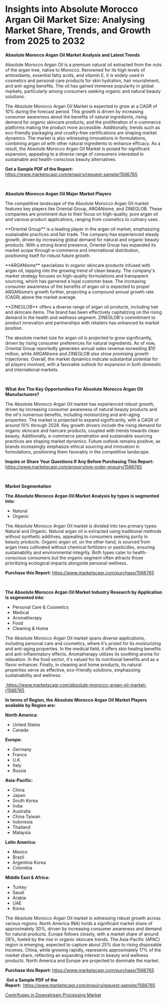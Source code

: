 <p><h1>Insights into Absolute Morocco Argan Oil Market Size: Analysing Market Share, Trends, and Growth from 2025 to 2032</h1></p><p><strong>Absolute Morocco Argan Oil Market Analysis and Latest Trends</strong></p>
<p><p>Absolute Morocco Argan Oil is a premium natural oil extracted from the nuts of the argan tree, native to Morocco. Renowned for its high levels of antioxidants, essential fatty acids, and vitamin E, it is widely used in cosmetics and personal care products for skin hydration, hair nourishment, and anti-aging benefits. The oil has gained immense popularity in global markets, particularly among consumers seeking organic and natural beauty solutions.</p><p>The Absolute Morocco Argan Oil Market is expected to grow at a CAGR of 10% during the forecast period. This growth is driven by increasing consumer awareness about the benefits of natural ingredients, rising demand for organic skincare products, and the proliferation of e-commerce platforms making the product more accessible. Additionally, trends such as eco-friendly packaging and cruelty-free certifications are shaping market dynamics. The market is also witnessing innovations in formulations, combining argan oil with other natural ingredients to enhance efficacy. As a result, the Absolute Morocco Argan Oil Market is poised for significant expansion, appealing to a diverse range of consumers interested in sustainable and health-conscious beauty alternatives.</p></p>
<p><strong>Get a Sample PDF of the Report:&nbsp;</strong> <a href="https://www.marketscagr.com/enquiry/request-sample/1566765?utm_campaign=2480&utm_medium=2&utm_source=Github&utm_content=ia&utm_term=22032025&utm_id=absolute-morocco-argan-oil">https://www.marketscagr.com/enquiry/request-sample/1566765</a></p>
<p>&nbsp;</p>
<p><strong>Absolute Morocco Argan Oil Major Market Players</strong></p>
<p><p>The competitive landscape of the Absolute Morocco Argan Oil market features key players like Oriental Group, ARGANisme, and ZINEGLOB. These companies are prominent due to their focus on high-quality, pure argan oil and various product applications, ranging from cosmetics to culinary uses.</p><p>**Oriental Group** is a leading player in the argan oil market, emphasizing sustainable practices and fair trade. The company has experienced steady growth, driven by increasing global demand for natural and organic beauty products. With a strong brand presence, Oriental Group has expanded its market scope through e-commerce and international distribution, positioning itself for robust future growth.</p><p>**ARGANisme** specializes in organic skincare products infused with argan oil, tapping into the growing trend of clean beauty. The company's market strategy focuses on high-quality formulations and transparent sourcing, which has garnered a loyal customer base. The increasing consumer awareness of the benefits of argan oil is expected to propel ARGANisme’s growth further, projecting a compound annual growth rate (CAGR) above the market average.</p><p>**ZINEGLOB** offers a diverse range of argan oil products, including hair and skincare items. The brand has been effectively capitalizing on the rising demand in the health and wellness segment. ZINEGLOB's commitment to product innovation and partnerships with retailers has enhanced its market position.</p><p>The absolute market size for argan oil is projected to grow significantly, driven by rising consumer preferences for natural ingredients. As of now, Oriental Group reportedly generates annual sales revenue exceeding $10 million, while ARGANisme and ZINEGLOB also show promising growth trajectories. Overall, the market dynamics indicate substantial potential for all players involved, with a favorable outlook for expansion in both domestic and international markets.</p></p>
<p>&nbsp;</p>
<p><strong>What Are The Key Opportunities For Absolute Morocco Argan Oil Manufacturers?</strong></p>
<p><p>The Absolute Morocco Argan Oil market has experienced robust growth, driven by increasing consumer awareness of natural beauty products and the oil's numerous benefits, including moisturizing and anti-aging properties. The market is projected to expand significantly, with a CAGR of around 10% through 2028. Key growth drivers include the rising demand for organic skincare and haircare products, coupled with trends towards clean beauty. Additionally, e-commerce penetration and sustainable sourcing practices are shaping market dynamics. Future outlook remains positive, as brands increasingly emphasize ethical sourcing and innovation in formulations, positioning them favorably in the competitive landscape.</p></p>
<p><strong>Inquire or Share Your Questions If Any Before Purchasing This Report:</strong> <a href="https://www.marketscagr.com/enquiry/pre-order-enquiry/1566765?utm_campaign=2480&utm_medium=2&utm_source=Github&utm_content=ia&utm_term=22032025&utm_id=absolute-morocco-argan-oil">https://www.marketscagr.com/enquiry/pre-order-enquiry/1566765</a></p>
<p>&nbsp;</p>
<p><strong>Market Segmentation</strong></p>
<p><strong>The Absolute Morocco Argan Oil Market Analysis by types is segmented into:</strong></p>
<p><ul><li>Natural</li><li>Organic</li></ul></p>
<p><p>The Absolute Morocco Argan Oil market is divided into two primary types: Natural and Organic. Natural argan oil is extracted using traditional methods without synthetic additives, appealing to consumers seeking purity in beauty products. Organic argan oil, on the other hand, is sourced from argan trees cultivated without chemical fertilizers or pesticides, ensuring sustainability and environmental integrity. Both types cater to health-conscious consumers but the organic segment often attracts those prioritizing ecological impacts alongside personal wellness.</p></p>
<p><strong>Purchase this Report:&nbsp;</strong><a href="https://www.marketscagr.com/purchase/1566765?utm_campaign=2480&utm_medium=2&utm_source=Github&utm_content=ia&utm_term=22032025&utm_id=absolute-morocco-argan-oil">https://www.marketscagr.com/purchase/1566765</a></p>
<p>&nbsp;</p>
<p><strong>The Absolute Morocco Argan Oil Market Industry Research by Application is segmented into:</strong></p>
<p><ul><li>Personal Care & Cosmetics</li><li>Medical</li><li>Aromatherapy</li><li>Food</li><li>Cleaning & Home</li></ul></p>
<p><p>The Absolute Morocco Argan Oil market spans diverse applications, including personal care and cosmetics, where it's prized for its moisturizing and anti-aging properties. In the medical field, it offers skin healing benefits and anti-inflammatory effects. Aromatherapy utilizes its soothing aroma for relaxation. In the food sector, it's valued for its nutritional benefits and as a flavor enhancer. Finally, in cleaning and home products, its natural properties serve as effective, eco-friendly solutions, emphasizing sustainability and wellness.</p></p>
<p><a href="https://www.marketscagr.com/absolute-morocco-argan-oil-market-r1566765?utm_campaign=2480&utm_medium=2&utm_source=Github&utm_content=ia&utm_term=22032025&utm_id=absolute-morocco-argan-oil">&nbsp;https://www.marketscagr.com/absolute-morocco-argan-oil-market-r1566765</a></p>
<p><strong>In terms of Region, the Absolute Morocco Argan Oil Market Players available by Region are:</strong></p>
<p>
    <p> <strong> North America: </strong>
        <ul>
            <li>United States</li>
            <li>Canada</li>
        </ul>
        </p> 
    <p> <strong> Europe: </strong>
        <ul>
            <li>Germany</li>
            <li>France</li>
            <li>U.K.</li>
            <li>Italy</li>
            <li>Russia</li>
        </ul>
        </p> 
    <p> <strong> Asia-Pacific: </strong>
        <ul>
            <li>China</li>
            <li>Japan</li>
            <li>South Korea</li>
            <li>India</li>
            <li>Australia</li>
            <li>China Taiwan</li>
            <li>Indonesia</li>
            <li>Thailand</li>
            <li>Malaysia</li>
        </ul>
        </p> 
    <p> <strong> Latin America: </strong>
        <ul>
            <li>Mexico</li>
            <li>Brazil</li>
            <li>Argentina Korea</li>
            <li>Colombia</li>
        </ul>
        </p> 
    <p> <strong> Middle East & Africa: </strong>
        <ul>
            <li>Turkey</li>
            <li>Saudi</li>
            <li>Arabia</li>
            <li>UAE</li>
            <li>Korea</li>
        </ul>
    </p>
    </p>
<p><p>The Absolute Morocco Argan Oil market is witnessing robust growth across various regions. North America (NA) holds a significant market share of approximately 30%, driven by increasing consumer awareness and demand for natural products. Europe follows closely, with a market share of around 28%, fueled by the rise in organic skincare trends. The Asia-Pacific (APAC) region is emerging, expected to capture about 25% due to rising disposable incomes. China, while growing rapidly, represents approximately 17% of the market share, reflecting an expanding interest in beauty and wellness products. North America and Europe are projected to dominate the market.</p></p>
<p><strong>Purchase this Report: </strong><a href="https://www.marketscagr.com/purchase/1566765?utm_campaign=2480&utm_medium=2&utm_source=Github&utm_content=ia&utm_term=22032025&utm_id=absolute-morocco-argan-oil">https://www.marketscagr.com/purchase/1566765</a></p>
<p>&nbsp;<strong>Get a Sample PDF of the Report:&nbsp;&nbsp;</strong><a href="https://www.marketscagr.com/enquiry/request-sample/1566765?utm_campaign=2480&utm_medium=2&utm_source=Github&utm_content=ia&utm_term=22032025&utm_id=absolute-morocco-argan-oil">https://www.marketscagr.com/enquiry/request-sample/1566765</a></p>
<p><strong></strong></p>
<p><p><a href="https://github.com/pelahotayabe/Market-Research-Report-List-1/blob/main/centrifuges-in-downstream-processing-market.md?utm_campaign=2480&utm_medium=2&utm_source=Github&utm_content=ia&utm_term=22032025&utm_id=absolute-morocco-argan-oil">Centrifuges in Downstream Processing Market</a></p></p>